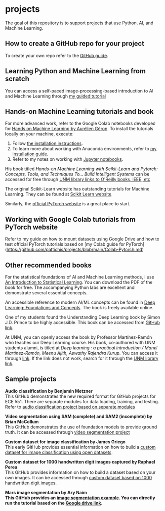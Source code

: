 # projects
The goal of this repository is to support projects that use Python, AI, and Machine Learning.

## How to create a GitHub repo for your project
To create your own repo refer to the [GitHub guide](https://github.com/pattichis/projects/blob/main/GitHub.md).

## Learning Python and Machine Learning from scratch
You can access a self-paced image-processing-based introduction to AI and Machine Learning through 
[my guided tutorial](https://github.com/pattichis/AIML)

## Hands-on Machine Learning tutorials and book
For more advanced work, refer to the Google Colab notebooks developed for [Hands on Machine Learning by Aurélien Géron](https://github.com/ageron/handson-mlp). 
To install the tutorials locally on your machine, execute:
  1. Follow [the installation instructions](https://github.com/ageron/handson-mlp/blob/main/INSTALL.md).
  2. To learn more about working with Anaconda environments, refer to [my installation guide](https://github.com/pattichis/projects/blob/main/Anaconda-installation-notes.md).
  3. Refer to my notes on working with [Jupyter notebooks](https://github.com/pattichis/projects/blob/main/Jupyter-Notebooks-Notes.md).

His book titled <i>Hands-on Machine Learning with Scikit-Learn and Pytorch: Concepts, Tools, and Techniques To... Build Intelligent Systems</i>
can be accessed for free through [UNM library links to O'Reilly books, IEEE, etc](https://libguides.unm.edu/computer-science)

The original Scikit-Learn website has outstanding tutorials for Machine Learning. They can be found at [Scikit Learn website](https://scikit-learn.org/stable/).

Similarly, the [official PyTorch website](https://pytorch.org/) is a great place to start.

## Working with Google Colab tutorials from PyTorch website
Refer to my guide on how to mount datasets using Google Drive and how to test official PyTorch tutorials based on [my Colab guide for PyTorch]
(https://github.com/pattichis/projects/blob/main/Colab-Pytorch.md)

## Other recommended books
For the statistical foundations of AI and Machine Learning methods, I use [An Introduction to Statistical Learning](https://www.statlearning.com/). You can download the PDF of the book for free. The accompanying Python labs are excellent and demonstrate several essential concepts.

An accessible reference to modern AI/ML concepts can be found in [Deep Learning: Foundations and Concepts](https://www.bishopbook.com/). The book is freely available online.

One of my students found the Understanding Deep Learning book by Simon J.D. Prince to be highly accessible. This book can be accessed from [GitHub link](https://udlbook.github.io/udlbook/).

At UNM, you can openly access the book by Professor Martínez-Ramón who teaches our Deep Learning course. His book, co-authored with UNM students alumni, is titled at <i>Deep learning : a practical introduction / Manel Martínez-Ramón, Meenu Ajith, Aswathy Rajendra Kurup</i>. You can access it through [link](https://research.ebsco.com/c/kov46v/search/details/j5rkgtpylz?limiters=FT1%3AY&q=Manel%20Martinez-Ramon%20Deep%20Learning). If the link does not work, search for it through the [UNM library link](https://library.unm.edu/).


## Sample projects

<b>Audio classification by Benjamin Metzner</b><br>
This GitHub demonstrates the new required format for GitHub projects for ECE 551. 
There are separate modules for data loading, training, and testing. Refer to 
[audio classification project based on separate modules](https://github.com/bman222112/ECE551)

<b>Video segmentation using SAM (complete) and SAM2 (incomplete) by Brian McCollum</b><br>
This GitHub demonstrates the use of foundation models to provide ground truth.
It can be accessed through [video segmentation project](https://github.com/briyoon/ECE551-Video-Seg)

<b>Custom dataset for image classification by James Griego</b>  
This early GitHub provides essential information on how to build a 
[custom dataset for image classification using open datasets](https://github.com/jgreg4/ML-ImageClassify-Tutorial).

<b>Custom dataset for 1000 handwritten digit images captured by Raphael Perea</b><br>
This GitHub provides information on how to build a dataset based on your own images.
It can be accessed through
[custom dataset based on 1000 handwritten digit images](https://github.com/perear2/Custom-Dataset-Tutorial).

<b>Mars image segmentation by Ary Naim<b><br>
This GitHub provides an [image segmentation example](https://github.com/naimaryan1/LunarMUnet).
You can directly run the tutorial based on the [Google drive link](https://colab.research.google.com/drive/1aiZMAFvt1e5_HM59oQ0EtJy6HIflzMpB?usp=sharing).
